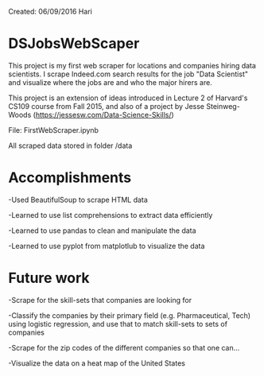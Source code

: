 Created: 06/09/2016  Hari

# DSJobsWebScaper
This project is my first web scraper for locations and companies hiring data scientists. I scrape Indeed.com search results for the job "Data Scientist" and visualize where the jobs are and who the major hirers are.

This project is an extension of ideas introduced in Lecture 2 of Harvard's CS109 course from Fall 2015, and also of a project by Jesse Steinweg-Woods (https://jessesw.com/Data-Science-Skills/)

File: FirstWebScraper.ipynb

All scraped data stored in folder /data

# Accomplishments

-Used BeautifulSoup to scrape HTML data

-Learned to use list comprehensions to extract data efficiently

-Learned to use pandas to clean and manipulate the data

-Learned to use pyplot from matplotlub to visualize the data

# Future work

-Scrape for the skill-sets that companies are looking for

-Classify the companies by their primary field (e.g. Pharmaceutical, Tech) using logistic regression, and use that to match skill-sets to sets of companies

-Scrape for the zip codes of the different companies so that one can...

-Visualize the data on a heat map of the United States
